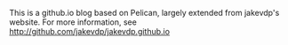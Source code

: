 This is a github.io blog based on Pelican, largely extended from jakevdp's website. For more information, see http://github.com/jakevdp/jakevdp.github.io 
